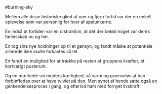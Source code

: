 #burning-sky

Mellem alle disse historiske glimt af nær og fjern fortid var der en enkelt oplevelse som var personlig for hver af spelunkerne.

En indså at fortiden var en distraktion, at det der betød noget var deres fællesskab nu og her.

En tog sine nye holdninger op til et gensyn, og fandt måske at potentiele allierede ikke skulle forkastes så let.

En fandt en mulighed for at trække på resten af gruppens kræfter, et kortvarigt pusterum.

Og en mærkede sin moders kærlighed, så varm og grænseløs at han forbløffedes over at have tvivlet på den. Men synet af hende satte også en genkendelsesproces i gang, og efterlod ham med fornyet livskraft.
